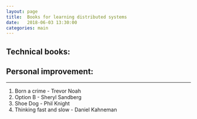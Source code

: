 ```yaml
---
layout: page
title:  Books for learning distributed systems
date:   2018-06-03 13:30:00
categories: main
---
```


## Technical books:

## Personal improvement:
------------------------
1. Born a crime - Trevor Noah
2. Option B - Sheryl Sandberg
3. Shoe Dog - Phil Knight
4. Thinking fast and slow - Daniel Kahneman